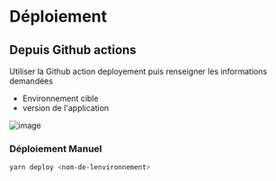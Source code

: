 # Déploiement

## Depuis Github actions

Utiliser la Github action deployement puis renseigner les informations demandées

- Environnement cible
- version de l'application

![image](https://github.com/mission-apprentissage/bal/assets/6003532/1f1b1968-d1fe-419b-9e8e-1743dc7c2c96)

### Déploiement Manuel

```bash
yarn deploy <nom-de-lenvironnement>
```
